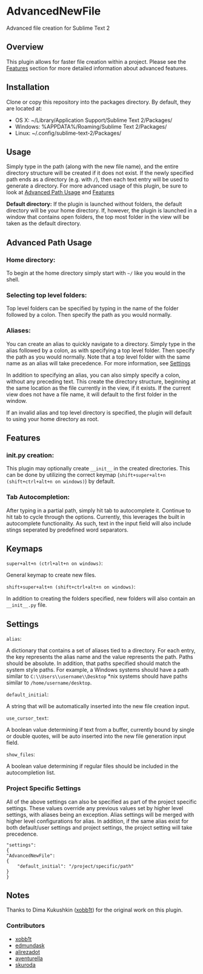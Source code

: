 # AdvancedNewFile
Advanced file creation for Sublime Text 2

## Overview

This plugin allows for faster file creation within a project. Please see the [Features](https://github.com/skuroda/Sublime-AdvancedNewFile#features) section for more detailed information about advanced features.

## Installation
Clone or copy this repository into the packages directory. By default, they are located at:

* OS X: ~/Library/Application Support/Sublime Text 2/Packages/
* Windows: %APPDATA%/Roaming/Sublime Text 2/Packages/
* Linux: ~/.config/sublime-text-2/Packages/

## Usage
Simply type in the path (along with the new file name), and the entire directory structure will be created if it does not exist. If the newly specified path ends as a directory (e.g. with `/`), then each text entry will be used to generate a directory. For more advanced usage of this plugin, be sure to look at [Advanced Path Usage](https://github.com/skuroda/Sublime-AdvancedNewFile#advanced-path-usage) and [Features](https://github.com/skuroda/Sublime-AdvancedNewFile#features)

**Default directory:**
If the plugin is launched without folders, the default directory will be your home directory. If, however, the plugin is launched in a window that contains open folders, the top most folder in the view will be taken as the default directory.

## Advanced Path Usage
### Home directory:
To begin at the home directory simply start with `~/` like you would in the shell.

### Selecting top level folders:
Top level folders can be specified by typing in the name of the folder followed by a colon. Then specify the path as you would normally.

### Aliases:
You can create an alias to quickly navigate to a directory. Simply type in the alias followed by a colon, as with specifying a top level folder. Then specify the path as you would normally. Note that a top level folder with the same name as an alias will take precedence. For more information, see [Settings](https://github.com/skuroda/Sublime-AdvancedNewFile#settings)

In addition to specifying an alias, you can also simply specify a colon, without any preceding text. This create the directory structure, beginning at the same location as the file currently in the view, if it exists. If the current view does not have a file name, it will default to the first folder in the window.

If an invalid alias and top level directory is specified, the plugin will default to using your home directory as root.

## Features
### __init__.py creation:
This plugin may optionally create `__init__` in the created directories. This can be done by utilizing the correct keymap (`shift+super+alt+n (shift+ctrl+alt+n on windows)`) by default.

### Tab Autocompletion:
After typing in a partial path, simply hit tab to autocomplete it. Continue to hit tab to cycle through the options. Currently, this leverages the built in autocomplete functionality. As such, text in the input field will also include stings seperated by predefined word separators.

## Keymaps

`super+alt+n (ctrl+alt+n on windows)`:

General keymap to create new files.

`shift+super+alt+n (shift+ctrl+alt+n on windows)`:

In addition to creating the folders specified, new folders will also contain an `__init__.py` file.

## Settings
`alias`:

A dictionary that contains a set of aliases tied to a directory. For each entry, the key represents the alias name and the value represents the path. Paths should be absolute. In addition, that paths specified should match the system style paths. For example, a Windows systems should have a path similar to `C:\\Users\\username\\Desktop` *nix systems should have paths similar to `/home/username/desktop`.

`default_initial`:

A string that will be automatically inserted into the new file creation input.

`use_cursor_text`:

A boolean value determining if text from a buffer, currently bound by single or double quotes, will be auto inserted into the new file generation input field.

`show_files`:

A boolean value determining if regular files should be included in the autocompletion list.

### Project Specific Settings
All of the above settings can also be specified as part of the project specific settings. These values override any previous values set by higher level settings, with aliases being an exception. Alias settings will be merged with higher level configurations for alias. In addition, if the same alias exist for both default/user settings and project settings, the project setting will take precedence.

    "settings":
    {
	"AdvancedNewFile":
	{
	    "default_initial": "/project/specific/path"
	}
    }
## Notes
Thanks to Dima Kukushkin ([xobb1t](https://github.com/xobb1t)) for the original work on this plugin.

### Contributors
* [xobb1t](https://github.com/xobb1t)
* [edmundask](https://github.com/edmundask)
* [alirezadot](https://github.com/alirezadot)
* [aventurella](https://github.com/aventurella)
* [skuroda](https://github.com/skuroda)
